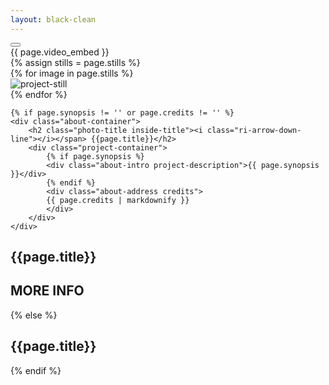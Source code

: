 ```yaml
---
layout: black-clean
---
```

<a href="{{ site.baseurl }}/film">
    <div class="burger-container">
        <button class="hamburger hamburger--slider is-active" type="button">
            <span class="hamburger-box">
            <span class="hamburger-inner white-background"></span>
            </span>
        </button>
    </div>
</a>

<div class="mobile-container">
    <div class="video-embed">{{ page.video_embed }}</div>
    {% assign stills = page.stills %}
    <div class="stills-container {% if stills.size == 3 %}three{% endif %}">
        {% for image in page.stills %}
        <div class="still-item">
            <img src="{{ site.baseurl }}{{ image }}" alt="project-still">
        </div>
        {% endfor %}
    </div>

    {% if page.synopsis != '' or page.credits != '' %}
    <div class="about-container">
        <h2 class="photo-title inside-title"><i class="ri-arrow-down-line"></i></span> {{page.title}}</h2>
        <div class="project-container">
            {% if page.synopsis %}
            <div class="about-intro project-description">{{ page.synopsis }}</div>
            {% endif %}
            <div class="about-address credits">
            {{ page.credits | markdownify }}
            </div>
        </div>
    </div>
</div>

<h2 class="about-btn photo-title"><span class="arrow-up"><i class="ri-arrow-up-line"></i></span><span class="arrow-down"><i class="ri-arrow-down-line"></i></span> {{page.title}}</h2>
<h2 class="more-info">MORE INFO</h2>
{% else %}
<h2 class="photo-title title-alone">{{page.title}}</h2>
{% endif %}

<script>
$('.photo-title').hover(function() {
    $('.more-info').toggleClass("opacity");
});
</script>